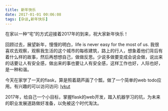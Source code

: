 ```yaml
---
title: 新年快乐
date: 2017-01-01 00:06:08
tags: [杂谈,新年快乐]
---
```


在家以一种“宅”的方式迎接着2017年的到来，祝大家新年快乐！

回顾过去，展望新年，慢慢的明白，life is never easy for the most of us. 我很喜欢去观察，观察我生活的这个城市的每栋建筑，路上的行人，想象着他们背后有着什么样的故事，然后再想想自己，做做反思。少说多做要变成会说会做，说出来的话要让人有安全感，做出来的事也要让人有安全感，这样工作也好，人际也好，是一种和谐。

今天在家学了一天的flask，算是照着葫芦画了个瓢，做了一个简单的web todo应用。有兴趣的可以访问访问: [lykut](www.lykut.com)

2017年，给自己一个小目标，掌握flask的web开发，踏入机器学习的坑，为未来的职业发展道路做好准备，以免被这个时代淘汰。

